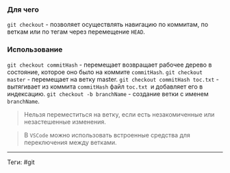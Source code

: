 ### Для чего
`git checkout` - позволяет осуществлять навигацию по коммитам, по веткам или по тегам через перемещение `HEAD`.

### Использование
`git checkout commitHash` - перемещает возвращает рабочее дерево в состояние, которое оно было на коммите `commitHash`.
`git checkout master` - перемещает на ветку master.
`git checkout commitHash toc.txt` - вытягивает из коммита `commitHash` файл `toc.txt `и добавляет его в индексацию.
`git checkout -b branchName` - создание ветки с именем `branchName`.

> Нельзя переместиться на ветку, если есть незакомиченные или незастешенные изменения.

> В `VSCode` можно использовать встроенные средства для переключения между ветками. 

---
Теги: #git